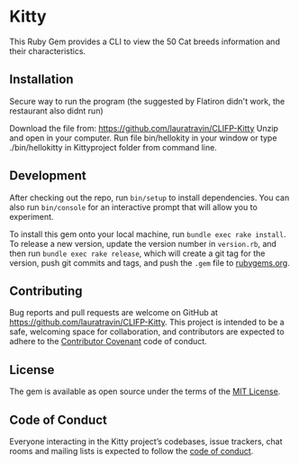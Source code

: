 # Kitty

This Ruby Gem provides a CLI to view the 50 Cat breeds information and their characteristics.

## Installation

<!--Add this line to your application's Gemfile:

```ruby
gem 'kittyproject'
```-->

Secure way to run the program (the suggested by Flatiron didn't work, the restaurant also didnt run)

Download the file from: https://github.com/lauratravin/CLIFP-Kitty
Unzip and open in your computer. Run file bin/hellokity in your window or type ./bin/hellokitty in Kittyproject folder from command line.

<!--And then execute:

    $ bundle

Or install it yourself as:

    $ gem install kittyproject

## Usage

TODO: Write usage instructions here-->

## Development

After checking out the repo, run `bin/setup` to install dependencies. You can also run `bin/console` for an interactive prompt that will allow you to experiment.

To install this gem onto your local machine, run `bundle exec rake install`. To release a new version, update the version number in `version.rb`, and then run `bundle exec rake release`, which will create a git tag for the version, push git commits and tags, and push the `.gem` file to [rubygems.org](https://rubygems.org).

## Contributing

Bug reports and pull requests are welcome on GitHub at https://github.com/lauratravin/CLIFP-Kitty. This project is intended to be a safe, welcoming space for collaboration, and contributors are expected to adhere to the [Contributor Covenant](http://contributor-covenant.org) code of conduct.

## License

The gem is available as open source under the terms of the [MIT License](https://opensource.org/licenses/MIT).

## Code of Conduct

Everyone interacting in the Kitty project’s codebases, issue trackers, chat rooms and mailing lists is expected to follow the [code of conduct](https://github.com/[USERNAME]/kitty/blob/master/CODE_OF_CONDUCT.md).

